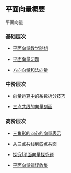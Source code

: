 ##  平面向量概要<!-- {docsify-ignore} -->

平面向量

### 基础层次

* <a  href=" https://www.cnblogs.com/wanghai0666/p/9279738.html" target="_blank">平面向量教学随想 </a> 

* <a  href=" https://www.cnblogs.com/wanghai0666/p/7670374.html "  target="_blank" >平面向量习题 </a> 

* <a  href="https://www.cnblogs.com/wanghai0666/p/10045652.html  "  target="_blank" >方向向量和法向量</a>

### 中阶层次

* <a  href="https://www.cnblogs.com/wanghai0666/p/12344951.html"  target="_blank">向量运算中的系数拆分技巧</a> 

* <a  href="https://www.cnblogs.com/wanghai0666/p/11436729.html "  target="_blank">三点共线的向量刻画</a> 

### 高阶层次

* <a  href=" https://www.cnblogs.com/wanghai0666/p/7655864.html "  target="_blank" >三角形的四心的向量表示 </a>  

* <a  href="https://www.cnblogs.com/wanghai0666/p/11488713.html "  target="_blank">从三点共线到四点共面</a> 

* [探究|平面向量探究题](https://www.cnblogs.com/wanghai0666/p/13249586.html)	
 
* [平面向量错误收集](https://www.cnblogs.com/wanghai0666/p/13233873.html)	
